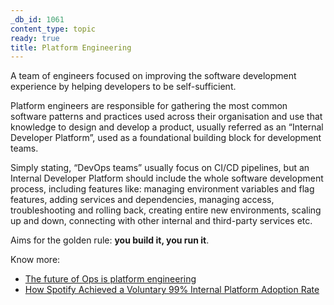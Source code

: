 ```yaml
---
_db_id: 1061
content_type: topic
ready: true
title: Platform Engineering
---
```


A team of engineers focused on improving the software development experience by helping developers to be self-sufficient. 

Platform engineers are responsible for gathering the most common software patterns and practices used across their organisation and use that knowledge to design and develop a product, usually referred as an “Internal Developer Platform”, used as a foundational building block for development teams.

Simply stating, “DevOps teams” usually focus on CI/CD pipelines, but an Internal Developer Platform should include the whole software development process, including features like: managing environment variables and flag features, adding services and dependencies, managing access, troubleshooting and rolling back, creating entire new environments, scaling up and down, connecting with other internal and third-party services etc.

Aims for the golden rule: **you build it, you run it**.

Know more:
- [The future of Ops is platform engineering](https://www.youtube.com/watch?v=fY7llcRbMXM)
- [How Spotify Achieved a Voluntary 99% Internal Platform Adoption Rate](https://thenewstack.io/how-spotify-achieved-a-voluntary-99-internal-platform-adoption-rate/)